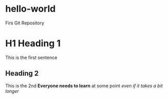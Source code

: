 # hello-world
Firs Git Repository
# H1 Heading 1
This is the first sentence 
## Heading 2
This is the 2nd 
**Everyone needs to learn** at some point *even if it takes a bit longer*
